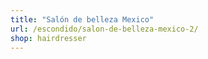 ```yaml
---
title: "Salón de belleza Mexico"
url: /escondido/salon-de-belleza-mexico-2/
shop: hairdresser
---
```

